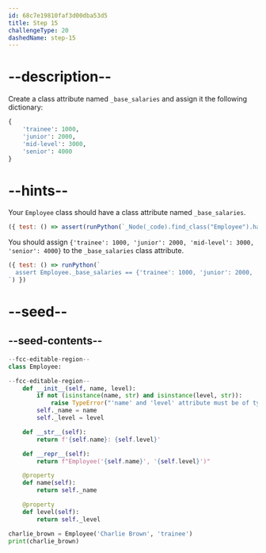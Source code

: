 ```yaml
---
id: 68c7e19810faf3d00dba53d5
title: Step 15
challengeType: 20
dashedName: step-15
---
```


# --description--

Create a class attribute named `_base_salaries` and assign it the following dictionary:

```py
{
    'trainee': 1000,
    'junior': 2000,
    'mid-level': 3000,
    'senior': 4000
}
```

# --hints--

Your `Employee` class should have a class attribute named `_base_salaries`.

```js
({ test: () => assert(runPython(`_Node(_code).find_class("Employee").has_variable("_base_salaries")`)) })
```

You should assign `{'trainee': 1000, 'junior': 2000, 'mid-level': 3000, 'senior': 4000}` to the `_base_salaries` class attribute.

```js
({ test: () => runPython(`
  assert Employee._base_salaries == {'trainee': 1000, 'junior': 2000, 'mid-level': 3000, 'senior': 4000}
`) })
```

# --seed--

## --seed-contents--

```py
--fcc-editable-region--
class Employee:

--fcc-editable-region--
    def __init__(self, name, level):
        if not (isinstance(name, str) and isinstance(level, str)):
            raise TypeError("'name' and 'level' attribute must be of type 'str'.")
        self._name = name
        self._level = level

    def __str__(self):
        return f'{self.name}: {self.level}'

    def __repr__(self):
        return f"Employee('{self.name}', '{self.level}')"

    @property
    def name(self):
        return self._name

    @property
    def level(self):
        return self._level

charlie_brown = Employee('Charlie Brown', 'trainee')
print(charlie_brown)
```
